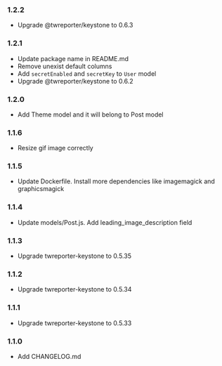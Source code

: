 ### 1.2.2
- Upgrade @twreporter/keystone to 0.6.3 

### 1.2.1
- Update package name in README.md
- Remove unexist default columns
- Add `secretEnabled` and `secretKey` to `User` model
- Upgrade @twreporter/keystone to 0.6.2

### 1.2.0
- Add Theme model and it will belong to Post model

### 1.1.6
- Resize gif image correctly 

### 1.1.5
- Update Dockerfile. Install more dependencies like imagemagick and graphicsmagick

### 1.1.4
- Update models/Post.js. Add leading_image_description field

### 1.1.3
- Upgrade twreporter-keystone to 0.5.35 

### 1.1.2
- Upgrade twreporter-keystone to 0.5.34 

### 1.1.1
- Upgrade twreporter-keystone to 0.5.33 

### 1.1.0
- Add CHANGELOG.md
